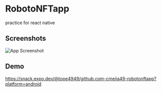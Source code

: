 # RobotoNFTapp
practice for react native 

## Screenshots

![App Screenshot](https://lh3.googleusercontent.com/x_VD1-AxRYoOR-WX8cGBD6amFTwvFnZjEwXg_SpXjz9ZtiKpk7-PokU98BXK-WtKEBwKUeH8nNxNb4BsxVsKWbbZ7s94327QaQviRjlYKMsxAJjDICylKfd1bQzmsm5-F4wR29VapB15S8j8QRy3-3js44cTDN90HEF-kNUyIEJgUvOj-E2anImpahbsv0r54KUyYnhKuAVEPB_HgkqEiAqSGO9ysfgq2kVXkV5ZYJuClZKjzCC7JzPcQenNCQi0PorTdodvGD8Cop_VFpvdCHEbojlZFDpmMicJSZZQoFd4vTPOE41x0od5UDawy0AMOivxdF9ksoHZxy0XsXjZCsZNhKj4ok0etWGOdAbfrWvXnFWlhs-hv9KAp3mB1u2O4RSZYZsZpKKpSa9nncLTZQBSI4vMCSK89OEoo4yH7oEldGQtqYVKqV85QFjAS5zCecKYfTQ8PpcFDADTnOf0JiB_CPdGdgmHxEETrBK8gmRMgs1MNPj5x0a7RSAM8AAZD6dTU6QT5HYeLXWbe2qajginGjwqzwarGGE1bJhyD5qF0PWb63KVeRm_cM8ytveqgPTaTXEqk4XXZDY3kD70IWI50DqnDaWtxSZ9Cz3s9IWsg9b_qGRKiiDTWAV7_eyeSL3f0Y-DtfpEo7FuGwgwAsH6NsDAdHOoMUC92ej4Z2AvpVZ1RdSSZ6gMSqTLfedARZt9KwKmEpCMTUNTNRee6_nmVRryGZSuizYb0jAHawbwWP9r3EMndJO79mWeHEUmzZWtx45XnS9PcJQ9lXpl1XBNV0CsOz5zRsFjz2b7FlgxGRYJgcW2n4mIhn3UQNLTL38=w274-h610-no?authuser=0)

## Demo

https://snack.expo.dev/@tope4949/github.com-cmejia49-robotonftapp?platform=android
